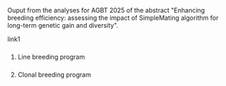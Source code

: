 Ouput from the analyses for AGBT 2025 of the abstract "Enhancing breeding efficiency: assessing the impact of SimpleMating algorithm for long-term genetic gain and diversity".




link1



###

1. Line breeding program




###

2. Clonal breeding program
